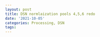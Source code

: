 ```yaml
---
layout: post
title: DSN normlaization pools 4,5,6 redo
date: '2021-10-05'
categories: Processing, DSN
tags: 
---
```

